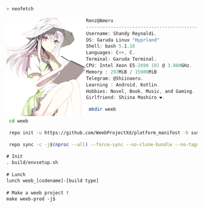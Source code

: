 ```zsh
> neofetch
```

<img align="left" src="test.png" width="210px"/> 

```csharp
Renz@Ameru
---------------------------------------------------
Username: Shandy Reynaldi.
OS: Garuda Linux "Hyprland"
Shell: bash 5.1.16
Languages: C++, C.
Terminal: Garuda Terminal.
CPU: Intel Xeon E5-2690 (8) @ 3.800GHz.
Memory : 297MiB / 15906MiB
Telegram: @Shiinaeru.
Learning : Android, Kotlin.
Hobbies: Novel, Book, Music, and Gaming.
Girlfriend: Shiina Mashiro ❤️.

```

```zsh
 mkdir weeb
```

```zsh
 cd weeb
```

```zsh
 repo init -u https://github.com/WeebProjectXd/platform_manifest -b sushi --depth=1

```
```zsh
 repo sync -c -j$(nproc --all) --force-sync --no-clone-bundle --no-tags

```

```shell
# Init
. build/envsetup.sh

# Lunch
lunch weeb_[codename]-[build type]

# Make a weeb project !
make weeb-prod -j$
```


